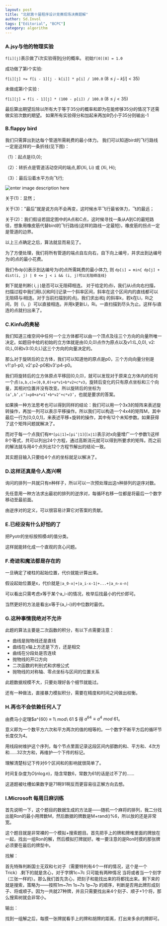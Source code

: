 ```yaml
---
layout: post
title: "北航第十届程序设计竞赛现场决赛题解"
author: Sd.Invol
tags: ["Editorial", "BCPC"]
category: algorithm
---
```


### A.jsy与他的物理实验
`f[i][j]`表示做了i次实验得到j分的概率。
初始`f[0][8] = 1.0`

成功做了第i个实验:

 `f[i][j] += f[i - 1][j - k[i]] * p[i] / 100.0` ($8 \leq  j - k[i] < 35$)
 
未做成第i个实验 :

 `f[i][j] = f[i - 1][j] * (100 - p[i]) / 100.0` ($8 \leq j < 35$)

最后算出期望后除以所有大于等于35分的概率和即为在能修够35分的情况下还需做实验次数的期望。
如果所有实验得分和加起来再加8仍小于35分则输出-1

### B.flappy bird

我们只需算出到达每个管道所需耗费的最小体力。
我们可以知道bird的飞行路线一定是这样的一条折线(见下图)：

（1）：起点是(0,0);

（2）：转折点是管道活动空间的端点,即(Xi, Li) 或 (Xi, Hi);

（3）：最后沿着水平方向飞行;

![enter image description here](http://chuantu.biz/t/57/1419245824x-954497640.png)

关于(1)：显然；

关于(3)：”最后”就是说方向不会再变，这时候水平飞行最省体力，飞的最远；

关于(2)：我们假设若固定图中的A点和C点，这时候寻找一条从A到C的最短路径，想象用橡皮筋代替bird的飞行路线(这样的路线一定最短)，橡皮筋的拐点一定是管道的边界。

以上三点确定之后，算法就显而易见了。
 
为了方便处理，我们将所有管道的端点自左向右，自下向上编号，并求出到达编号为i的点的最小花费。

我们令dp[i]表示到达编号为i的点所需耗费的最小体力, 则 
`dp[i] = min{ dp[j] + dist(i, j) | 0 <= j < i && (i, j)可以无阻碍连线}` 

剩下就是判断( i, j )是否可以无阻碍相连。
对于给定的点i，我们从i点向右扫描，扫描过程中我们用L[i]和R[i]记录一个斜率区间，斜率在这个区间内的直线都可以无阻碍与i相连。对于当前扫描到的点j，我们求出i和j 的斜率k，若k在Li，Ri之间，则（i，j）可以直接相连。并用k更新Li，Ri。一直扫描到尽头为止。这样与i直连的点就扫出来了。 



### C.Kinfu的奥秘

我们知道三维空间中任何一个立方体都可以由一个顶点及往三个方向的向量所唯一决定。如题目中给的初始的立方体就是由(0,0,0)点作为原点以及v1:(L,0,0), v2:(0,L,0)和v3:(0,0,L)这三个方向的向量决定的。

那么对于旋转后的立方体，我们可以知道他的原点是p0，三个方向向量分别是v1’:p1-p0, v2’:p2-p0和v3’:p4-p0。


我们将旋转后的立方体原点平移回(0,0,0)，就可以发现对于原来立方体内的任何一个点`(a,b,c)=(0,0,0)+a*v1+b*v2+c*v3`，旋转后变化的只有原点坐标和三个向量，其相对位置并没有改变。所以旋转后的坐标为`(a’,b’,c’)=p0+a*v1’+b*v2’+c*v3’`，也就是要求的答案。

如果换一种方法思考也可以得到同样的结论：我们可以用一个3x3的矩阵来表述旋转操作，再加一列可以表示平移操作。所以我们可以构造一个4x4的矩阵M，其中最后一行为[0,0,0,1]，来表述平移+旋转的操作，其中有12个未知参数。如果获得了这个矩阵问题就解决了。

而对于每一个点我们有`M*[pi|1]=[pi’|1]`(`[x|1]`表示对x向量增广一个参数1)这样8个等式，共可以列出24个方程，通过高斯消元就可以得到所要求的矩阵。而之前的解法就与用4个点列出12个方程节解出的结论一致。

其实题目输入只要给4个点的坐标就足以解决了。


### D.这样还真是令人高兴啊

询问的排列一共就只有n种样子，所以可以一次预处理出这n种排列的逆序对数。

先任意用一种方法求出最初的排列的逆序对，每循环右移一位都是将最后一个数字移动至最前面。

由逆序对的定义，可以很容易计算它对答案的贡献。

### E.已经没有什么好怕的了

把Pyotr的坐标按照模d的值分类。

这样就能转化成一个直观的贪心问题。

### F.奇迹和魔法都是存在的

一旦确定了棱柱的起始位置，代价就能计算出来。

假设起始位置是x，代价就是`|a_0-x|+|a_i-x-1|+...+|a_n-x-n|`

可以看出只需考虑x等于某个a_i-i的情况，枚举后找最小的代价即可。

当然更好的方法是看出x等于{a_i-i}的中位数时最优。

### G.这种事情我绝对不允许

此题的算法主要是二次函数的积分，有以下点需要注意：

- 曲线是抛物线还是直线
- 曲线在x轴上方还是下方，还是相交
- 曲线在分段处是否连续
- 抛物线的开口方向
- 二次函数的判别式和求根公式
- 抛物线的对称轴、零点坐标与区间的位置关系

此题数据规模不大，只要处理好各个细节就能过。

还有一种做法，直接暴力模拟积分，需要在精度和时间之间做出权衡。

### H.再也不会依赖任何人了

由费马小定理$a^{60} ≡ 1\ mod\ 61 $ 得 $a^{64} ≡ a^4\ mod\ 61。$

意义即为一个数平方六次和平方两次的值的相等的。一个数字不断平方后的循环节长度仅为4。

用线段树维护这个序列，每个节点里面记录这段区间内部数的和、平方和、4次方和……32次方和，再维护一个下传的标记。

理解清楚标记下传对6个区间和的影响就很简单了。

时间复杂度为$O(n\log{n})$，隐含常数6，常数为61的话是过不了的……

这道题被吐槽如果数字是71啊91啊反而更容易往正解方向去想。

### I.Microsoft 每周日麻训练

首先说明一下，这个题目的数据生成的方法是——随机一个麻将的排列，我二分找出能Ron的最小用牌数M，然后数据的牌数是M+rand()%6，所以放的还是非常宽。

这个题目就是非常裸的一个模拟+搜索题目。首先把手上的牌和牌堆里面的牌放在一起，找出一组Ron的解，然后模拟打牌就好。唯一要注意的是Ron时摸的那张牌必须要在最后的牌型中。

找解：

首先特殊判断国士无双和七对子（需要特判有4个一样的情况，这个是一个Trick）.剩下的就是贪心，对于字牌1c~7c 只可能有两种情况 当将或者当一个刻字（三张一样的）。那么我们首先贪心，把刻子和能找出来的将都找出来。剩下来的就是搜索，策略为——按照1m~7m 1s~7s 1p~7p 的顺序，判断是否用此牌形成刻子、将或顺子。因为一共就27种牌，并且只需要找出来4个刻子、顺子+1个将，那么搜索树就会非常小。

输出：

找到一组解之后，每摸一张牌就看手上的牌和胡牌的距离，打出来多余的牌即可。
